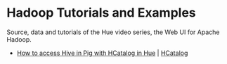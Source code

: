 Hadoop Tutorials and Examples
=============================

Source, data and tutorials of the Hue video series, the Web UI for Apache Hadoop.


- [How to access Hive in Pig with HCatalog in Hue](http://gethue.tumblr.com/post/56804308712/hadoop-tutorial-how-to-access-hive-in-pig-with) | [HCatalog](hcatalog)

